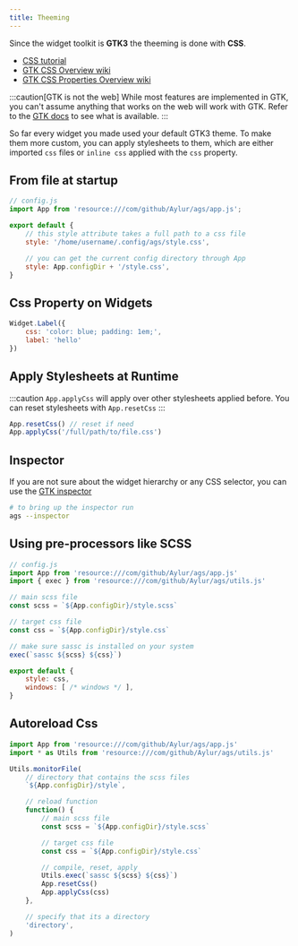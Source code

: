 ```yaml
---
title: Theeming
---
```


Since the widget toolkit is **GTK3** the theeming is done with **CSS**.

* [CSS tutorial](https://www.w3schools.com/css/)
* [GTK CSS Overview wiki](https://docs.gtk.org/gtk3/css-overview.html)
* [GTK CSS Properties Overview wiki](https://docs.gtk.org/gtk3/css-properties.html)

:::caution[GTK is not the web]
While most features are implemented in GTK,
you can't assume anything that works on the web will work with GTK.
Refer to the [GTK docs](https://docs.gtk.org/gtk3/css-overview.html)
to see what is available.
:::

So far every widget you made used your default GTK3 theme.
To make them more custom, you can apply stylesheets to them,
which are either imported `css` files or `inline css` applied
with the `css` property.

## From file at startup

```js
// config.js
import App from 'resource:///com/github/Aylur/ags/app.js';

export default {
    // this style attribute takes a full path to a css file
    style: '/home/username/.config/ags/style.css',

    // you can get the current config directory through App
    style: App.configDir + '/style.css',
}
```

## Css Property on Widgets

```js
Widget.Label({
    css: 'color: blue; padding: 1em;',
    label: 'hello'
})
```

## Apply Stylesheets at Runtime

:::caution
`App.applyCss` will apply over other stylesheets applied before.
You can reset stylesheets with `App.resetCss`
:::

```js
App.resetCss() // reset if need
App.applyCss('/full/path/to/file.css')
```

## Inspector

If you are not sure about the widget hierarchy or any CSS selector,
you can use the [GTK inspector](https://wiki.gnome.org/Projects/GTK/Inspector)

```bash
# to bring up the inspector run
ags --inspector
```

## Using pre-processors like SCSS

```js
// config.js
import App from 'resource:///com/github/Aylur/ags/app.js'
import { exec } from 'resource:///com/github/Aylur/ags/utils.js'

// main scss file
const scss = `${App.configDir}/style.scss`

// target css file
const css = `${App.configDir}/style.css`

// make sure sassc is installed on your system
exec(`sassc ${scss} ${css}`)

export default {
    style: css,
    windows: [ /* windows */ ],
}
```

## Autoreload Css

```js
import App from 'resource:///com/github/Aylur/ags/app.js'
import * as Utils from 'resource:///com/github/Aylur/ags/utils.js'

Utils.monitorFile(
    // directory that contains the scss files
    `${App.configDir}/style`,

    // reload function
    function() {
        // main scss file
        const scss = `${App.configDir}/style.scss`

        // target css file
        const css = `${App.configDir}/style.css`

        // compile, reset, apply
        Utils.exec(`sassc ${scss} ${css}`)
        App.resetCss()
        App.applyCss(css)
    },

    // specify that its a directory
    'directory',
)
```

